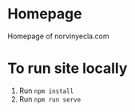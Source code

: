 # Homepage
Homepage of norvinyecla.com

# To run site locally

1. Run `npm install` 
2. Run `npm run serve`
